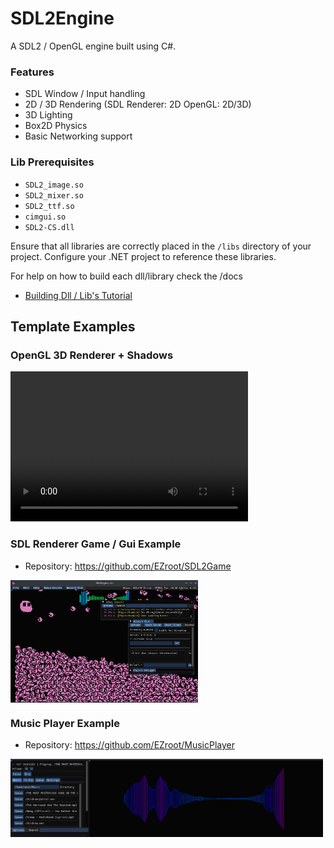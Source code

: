 # SDL2Engine

A SDL2 / OpenGL engine built using C#.

### Features
- SDL Window / Input handling
- 2D / 3D Rendering (SDL Renderer: 2D OpenGL: 2D/3D)
- 3D Lighting
- Box2D Physics
- Basic Networking support
### Lib Prerequisites
- `SDL2_image.so`
- `SDL2_mixer.so`
- `SDL2_ttf.so`
- `cimgui.so`
- `SDL2-CS.dll`

Ensure that all libraries are correctly placed in the `/libs` directory of your project.
Configure your .NET project to reference these libraries.

For help on how to build each dll/library check the /docs
- [Building Dll / Lib's Tutorial](docs/DLLCMAKEHELP.md)

## Template Examples

### OpenGL 3D  Renderer + Shadows
<video width="380" height="240" controls>
  <source src="screenshottys/screenshottys/bettershadows.mp4" type="video/mp4">
  Your browser does not support the video tag.
</video>


### SDL Renderer Game / Gui Example
- Repository: https://github.com/EZroot/SDL2Game

<div style="display: flex; flex-wrap: wrap; gap: 10px;">
  <img src="screenshottys/screenshottys/pinkboy.png" alt="SDL Game Screenshot" width="300">
</div>

### Music Player Example
- Repository: https://github.com/EZroot/MusicPlayer

<div style="display: flex; flex-wrap: wrap; gap: 10px;">
  <img src="screenshottys/screenshottysmisk/playing2.png" alt="Music Player Screenshot" width="500">
</div>
